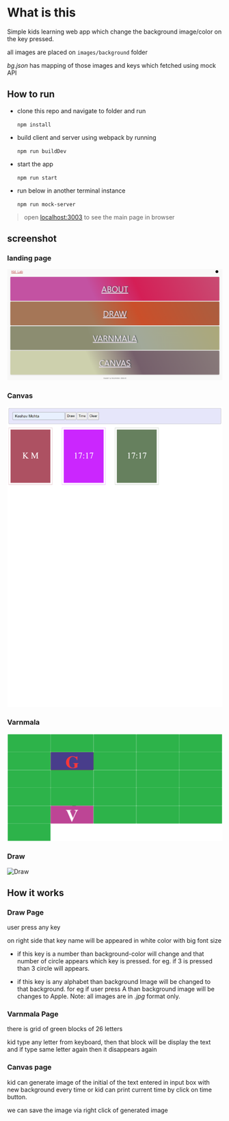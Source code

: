 # What is this

Simple kids learning web app which change the background image/color on the key pressed.

all images are placed on `images/background` folder

_bg.json_ has mapping of those images and keys which fetched using mock API

## How to run

- clone this repo and navigate to folder and run

  `npm install`

- build client and server using webpack by running

  `npm run buildDev`

- start the app

  `npm run start`

- run below in another terminal instance

  `npm run mock-server`

> open [localhost:3003](http://localhost:3003) to see the main page in browser

## screenshot

### landing page

![Landing Page](src/asset/screenshots/Index.png)

### Canvas

![Canvas](src/asset/screenshots/Canvas.png)

### Varnmala

![Varnmala](src/asset/screenshots/Varnmala.png)

### Draw

![Draw](src/asset/screenshots/Draw.png)

## How it works

### Draw Page

user press any key

on right side that key name will be appeared in white color with big font size

- if this key is a number than background-color will change and that number of circle appears which key is pressed.
  for eg. if 3 is pressed than 3 circle will appears.

- if this key is any alphabet than background Image will be changed to that background.
  for eg if user press A than background image will be changes to Apple.
  Note: all images are in _.jpg_ format only.

### Varnmala Page

there is grid of green blocks of 26 letters

kid type any letter from keyboard, then that block will be display the text and if type same letter again then it disappears again

### Canvas page

kid can generate image of the initial of the text entered in input box with new background every time or kid can print current time by click on time button.

we can save the image via right click of generated image
